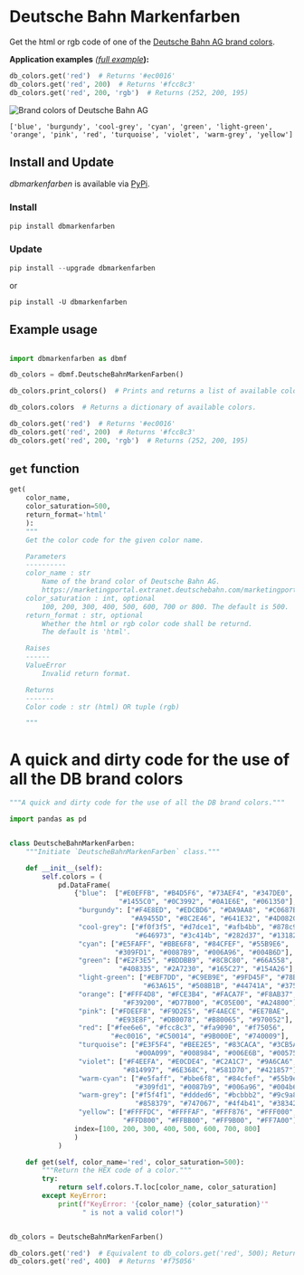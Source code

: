# Deutsche Bahn Markenfarben
Get the html or rgb code of one of the [Deutsche Bahn AG brand colors](https://marketingportal.extranet.deutschebahn.com/marketingportal/Marke-und-Design/Basiselemente/Farbe).

**Application examples** *([full example](https://github.com/jbnsn/dbmarkenfarben?tab=readme-ov-file#example-usage)***):**
```Python
db_colors.get('red')  # Returns '#ec0016'
db_colors.get('red', 200)  # Returns '#fcc8c3'
db_colors.get('red', 200, 'rgb')  # Returns (252, 200, 195)
```

![Brand colors of Deutsche Bahn AG](overview/overview.png)

`['blue', 'burgundy', 'cool-grey', 'cyan', 'green', 'light-green', 'orange', 'pink', 'red', 'turquoise', 'violet', 'warm-grey', 'yellow']`

## Install and Update

*dbmarkenfarben* is available via [PyPi](https://pypi.org/project/dbmarkenfarben/).

### Install

```Python
pip install dbmarkenfarben
```

### Update

```Python
pip install --upgrade dbmarkenfarben
```
or
```
pip install -U dbmarkenfarben
```

## Example usage

```Python

import dbmarkenfarben as dbmf

db_colors = dbmf.DeutscheBahnMarkenFarben()

db_colors.print_colors()  # Prints and returns a list of available colors.

db_colors.colors  # Returns a dictionary of available colors.

db_colors.get('red')  # Returns '#ec0016'
db_colors.get('red', 200)  # Returns '#fcc8c3'
db_colors.get('red', 200, 'rgb')  # Returns (252, 200, 195)

```

## `get` function

```Python
get(
    color_name,
    color_saturation=500,
    return_format='html'
    ):
    """
    Get the color code for the given color name.

    Parameters
    ----------
    color_name : str
        Name of the brand color of Deutsche Bahn AG.
        https://marketingportal.extranet.deutschebahn.com/marketingportal/Marke-und-Design/Basiselemente/Farbe
    color_saturation : int, optional
        100, 200, 300, 400, 500, 600, 700 or 800. The default is 500.
    return_format : str, optional
        Whether the html or rgb color code shall be returnd.
        The default is 'html'.

    Raises
    ------
    ValueError
        Invalid return format.

    Returns
    -------
    Color code : str (html) OR tuple (rgb)

    """
```

# A quick and dirty code for the use of all the DB brand colors
```Python
"""A quick and dirty code for the use of all the DB brand colors."""

import pandas as pd


class DeutscheBahnMarkenFarben:
    """Initiate `DeutscheBahnMarkenFarben` class."""

    def __init__(self):
        self.colors = (
            pd.DataFrame(
                {"blue":  ["#E0EFFB", "#B4D5F6", "#73AEF4", "#347DE0",
                           "#1455C0", "#0C3992", "#0A1E6E", "#061350"],
                 "burgundy": ["#F4E8ED", "#EDCBD6", "#DA9AA8", "#C0687B",
                              "#A9455D", "#8C2E46", "#641E32", "#4D0820"],
                 "cool-grey": ["#f0f3f5", "#d7dce1", "#afb4bb", "#878c96",
                               "#646973", "#3c414b", "#282d37", "#131821"],
                 "cyan": ["#E5FAFF", "#BBE6F8", "#84CFEF", "#55B9E6",
                          "#309FD1", "#0087B9", "#006A96", "#004B6D"],
                 "green": ["#E2F3E5", "#BDDBB9", "#8CBC80", "#66A558",
                           "#408335", "#2A7230", "#165C27", "#154A26"],
                 "light-green": ["#EBF7DD", "#C9EB9E", "#9FD45F", "#78BE14",
                                 "#63A615", "#508B1B", "#44741A", "#375F15"],
                 "orange": ["#FFF4D8", "#FCE3B4", "#FACA7F", "#F8AB37",
                            "#F39200", "#D77B00", "#C05E00", "#A24800"],
                 "pink": ["#FDEEF8", "#F9D2E5", "#F4AECE", "#EE7BAE",
                          "#E93E8F", "#DB0078", "#B80065", "#970052"],
                 "red": ["#fee6e6", "#fcc8c3", "#fa9090", "#f75056",
                         "#ec0016", "#C50014", "#9B000E", "#740009"],
                 "turquoise": ["#E3F5F4", "#BEE2E5", "#83CACA", "#3CB5AE",
                               "#00A099", "#008984", "#006E6B", "#005752"],
                 "violet": ["#F4EEFA", "#E0CDE4", "#C2A1C7", "#9A6CA6",
                            "#814997", "#6E368C", "#581D70", "#421857"],
                 "warm-cyan": ["#e5faff", "#bbe6f8", "#84cfef", "#55b9e6",
                               "#309fd1", "#0087b9", "#006a96", "#004b6d"],
                 "warm-grey": ["#f5f4f1", "#ddded6", "#bcbbb2", "#9c9a8e",
                               "#858379", "#747067", "#4f4b41", "#38342f"],
                 "yellow": ["#FFFFDC", "#FFFFAF", "#FFF876", "#FFF000",
                            "#FFD800", "#FFBB00", "#FF9B00", "#FF7A00"]},
                index=[100, 200, 300, 400, 500, 600, 700, 800]
                )
            )

    def get(self, color_name='red', color_saturation=500):
        """Return the HEX code of a color."""
        try:
            return self.colors.T.loc[color_name, color_saturation]
        except KeyError:
            print(f"KeyError: '{color_name} {color_saturation}'"
                  " is not a valid color!")


db_colors = DeutscheBahnMarkenFarben()

db_colors.get('red')  # Equivalent to db_colors.get('red', 500); Returns '#ec0016';
db_colors.get('red', 400)  # Returns '#f75056'

```
